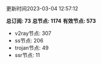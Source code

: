 更新时间2023-03-04 12:57:12

**总订阅: 73**
**总节点: 1174**
**有效节点: 573**
- v2ray节点: 307
- ss节点: 206
- trojan节点: 49
- ssr节点: 11
